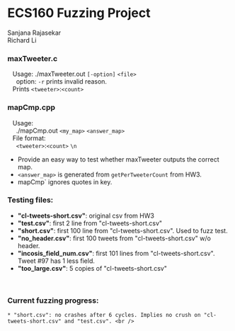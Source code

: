 # ECS160 Fuzzing Project
 
 
 Sanjana Rajasekar <br />
 Richard Li
 
### maxTweeter.c <br /> 
&nbsp;&nbsp; Usage: ./maxTweeter.out `[-option]` `<file>` <br />
&nbsp;&nbsp;&nbsp;&nbsp; option: `-r` prints invalid reason. <br />
&nbsp;&nbsp; Prints `<tweeter>`:`<count>` <br />
   
### mapCmp.cpp <br />
&nbsp;&nbsp; Usage: <br />
&nbsp;&nbsp;&nbsp;&nbsp; ./mapCmp.out `<my_map>` `<answer_map>` <br />
&nbsp;&nbsp; File format: <br />
&nbsp;&nbsp;&nbsp;&nbsp; `<tweeter>`:`<count>` `\n` <br />
* Provide an easy way to test whether maxTweeter outputs the correct map. <br />
* `<answer_map>` is generated from `getPerTweeterCount` from HW3. <br />
* mapCmp` ignores quotes in key. <br />
 
 
 
### Testing files: <br />
   * **"cl-tweets-short.csv"**: original csv from HW3 <br />
   * **"test.csv"**: first 2 line from "cl-tweets-short.csv" <br />
   * **"short.csv"**: first 100 line from "cl-tweets-short.csv". Used to fuzz test.
   * **"no_header.csv"**: first 100 tweets from "cl-tweets-short.csv" w/o header.
   * **"incosis_field_num.csv"**: first 101 lines from "cl-tweets-short.csv". Tweet #97 has 1 less field.
   * **"too_large.csv"**: 5 copies of "cl-tweets-short.csv"
   
<br />

### Current fuzzing progress: <br />
	* "short.csv": no crashes after 6 cycles. Implies no crush on "cl-tweets-short.csv" and "test.csv". <br />